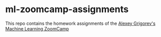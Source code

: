 # ml-zoomcamp-assignments
This repo contains the homework assignments of the [Alexey Grigorev's Machine Learning ZoomCamp](https://github.com/alexeygrigorev/mlbookcamp-code/tree/master/course-zoomcamp)
